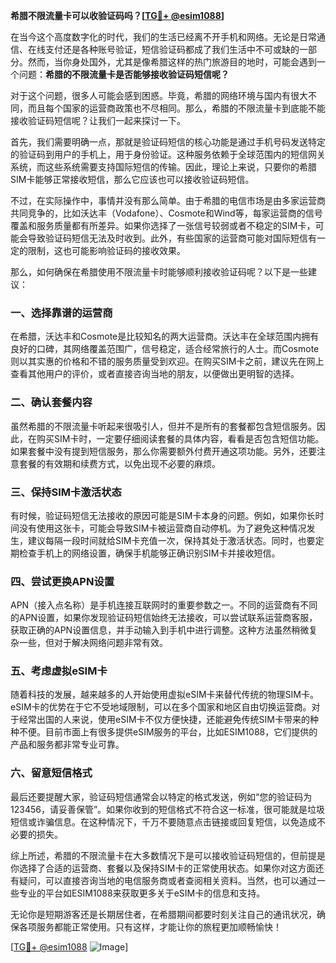 **希腊不限流量卡可以收验证码吗？[[TG💪+ @esim1088](https://t.me/s/esim1088)]**

在当今这个高度数字化的时代，我们的生活已经离不开手机和网络。无论是日常通信、在线支付还是各种账号验证，短信验证码都成了我们生活中不可或缺的一部分。然而，当你身处国外，尤其是像希腊这样的热门旅游目的地时，可能会遇到一个问题：**希腊的不限流量卡是否能够接收验证码短信呢？**

对于这个问题，很多人可能会感到困惑。毕竟，希腊的网络环境与国内有很大不同，而且每个国家的运营商政策也不尽相同。那么，希腊的不限流量卡到底能不能接收验证码短信呢？让我们一起来探讨一下。

首先，我们需要明确一点，那就是验证码短信的核心功能是通过手机号码发送特定的验证码到用户的手机上，用于身份验证。这种服务依赖于全球范围内的短信网关系统，而这些系统需要支持国际短信的传输。因此，理论上来说，只要你的希腊SIM卡能够正常接收短信，那么它应该也可以接收验证码短信。

不过，在实际操作中，事情并没有那么简单。由于希腊的电信市场是由多家运营商共同竞争的，比如沃达丰（Vodafone）、Cosmote和Wind等，每家运营商的信号覆盖和服务质量都有所差异。如果你选择了一张信号较弱或者不稳定的SIM卡，可能会导致验证码短信无法及时收到。此外，有些国家的运营商可能对国际短信有一定的限制，这也可能影响验证码的接收效果。

那么，如何确保在希腊使用不限流量卡时能够顺利接收验证码呢？以下是一些建议：

### 一、选择靠谱的运营商

在希腊，沃达丰和Cosmote是比较知名的两大运营商。沃达丰在全球范围内拥有良好的口碑，其网络覆盖范围广，信号稳定，适合经常旅行的人士。而Cosmote则以其实惠的价格和不错的服务质量受到欢迎。在购买SIM卡之前，建议先在网上查看其他用户的评价，或者直接咨询当地的朋友，以便做出更明智的选择。

### 二、确认套餐内容

虽然希腊的不限流量卡听起来很吸引人，但并不是所有的套餐都包含短信服务。因此，在购买SIM卡时，一定要仔细阅读套餐的具体内容，看看是否包含短信功能。如果套餐中没有提到短信服务，那么你需要额外付费开通这项功能。另外，还要注意套餐的有效期和续费方式，以免出现不必要的麻烦。

### 三、保持SIM卡激活状态

有时候，验证码短信无法接收的原因可能是SIM卡本身的问题。例如，如果你长时间没有使用这张卡，可能会导致SIM卡被运营商自动停机。为了避免这种情况发生，建议每隔一段时间就给SIM卡充值一次，保持其处于激活状态。同时，也要定期检查手机上的网络设置，确保手机能够正确识别SIM卡并接收短信。

### 四、尝试更换APN设置

APN（接入点名称）是手机连接互联网时的重要参数之一。不同的运营商有不同的APN设置，如果你发现验证码短信始终无法接收，可以尝试联系运营商客服，获取正确的APN设置信息，并手动输入到手机中进行调整。这种方法虽然稍微复杂一些，但对于解决网络问题非常有效。

### 五、考虑虚拟eSIM卡

随着科技的发展，越来越多的人开始使用虚拟eSIM卡来替代传统的物理SIM卡。eSIM卡的优势在于它不受地域限制，可以在多个国家和地区自由切换运营商。对于经常出国的人来说，使用eSIM卡不仅方便快捷，还能避免传统SIM卡带来的种种不便。目前市面上有很多提供eSIM服务的平台，比如ESIM1088，它们提供的产品和服务都非常专业可靠。

### 六、留意短信格式

最后还要提醒大家，验证码短信通常会以特定的格式发送，例如“您的验证码为123456，请妥善保管”。如果你收到的短信格式不符合这一标准，很可能就是垃圾短信或诈骗信息。在这种情况下，千万不要随意点击链接或回复短信，以免造成不必要的损失。

综上所述，希腊的不限流量卡在大多数情况下是可以接收验证码短信的，但前提是你选择了合适的运营商、套餐以及保持SIM卡的正常使用状态。如果你对这方面还有疑问，可以直接咨询当地的电信服务商或者查阅相关资料。当然，也可以通过一些专业的平台如ESIM1088来获取更多关于eSIM卡的信息和支持。

无论你是短期游客还是长期居住者，在希腊期间都要时刻关注自己的通讯状况，确保各项服务都能正常使用。只有这样，才能让你的旅程更加顺畅愉快！

[[TG💪+ @esim1088](https://t.me/s/esim1088) ![Image](https://i.postimg.cc/4NQfJmqS/Snipaste-2025-05-13-00-14-12.png)]